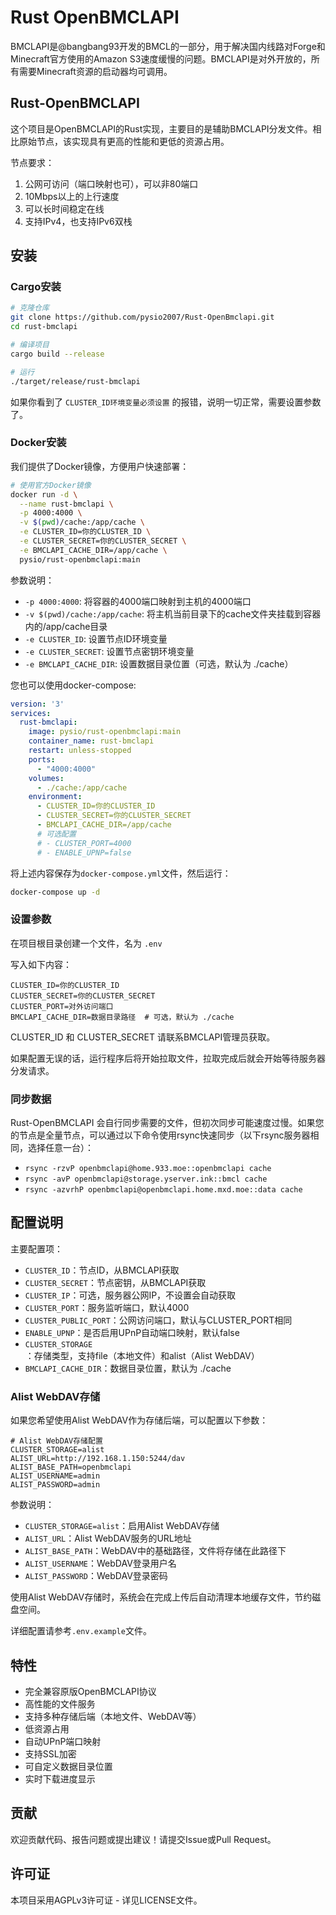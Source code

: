 # Rust OpenBMCLAPI

BMCLAPI是@bangbang93开发的BMCL的一部分，用于解决国内线路对Forge和Minecraft官方使用的Amazon S3速度缓慢的问题。BMCLAPI是对外开放的，所有需要Minecraft资源的启动器均可调用。

## Rust-OpenBMCLAPI

这个项目是OpenBMCLAPI的Rust实现，主要目的是辅助BMCLAPI分发文件。相比原始节点，该实现具有更高的性能和更低的资源占用。

节点要求：

1. 公网可访问（端口映射也可），可以非80端口
2. 10Mbps以上的上行速度
3. 可以长时间稳定在线
4. 支持IPv4，也支持IPv6双栈

## 安装

### Cargo安装

```bash
# 克隆仓库
git clone https://github.com/pysio2007/Rust-OpenBmclapi.git
cd rust-bmclapi

# 编译项目
cargo build --release

# 运行
./target/release/rust-bmclapi
```

如果你看到了 `CLUSTER_ID环境变量必须设置` 的报错，说明一切正常，需要设置参数了。

### Docker安装

我们提供了Docker镜像，方便用户快速部署：

```bash
# 使用官方Docker镜像
docker run -d \
  --name rust-bmclapi \
  -p 4000:4000 \
  -v $(pwd)/cache:/app/cache \
  -e CLUSTER_ID=你的CLUSTER_ID \
  -e CLUSTER_SECRET=你的CLUSTER_SECRET \
  -e BMCLAPI_CACHE_DIR=/app/cache \
  pysio/rust-openbmclapi:main
```

参数说明：

- `-p 4000:4000`: 将容器的4000端口映射到主机的4000端口
- `-v $(pwd)/cache:/app/cache`: 将主机当前目录下的cache文件夹挂载到容器内的/app/cache目录
- `-e CLUSTER_ID`: 设置节点ID环境变量
- `-e CLUSTER_SECRET`: 设置节点密钥环境变量
- `-e BMCLAPI_CACHE_DIR`: 设置数据目录位置（可选，默认为 ./cache）

您也可以使用docker-compose:

```yaml
version: '3'
services:
  rust-bmclapi:
    image: pysio/rust-openbmclapi:main
    container_name: rust-bmclapi
    restart: unless-stopped
    ports:
      - "4000:4000"
    volumes:
      - ./cache:/app/cache
    environment:
      - CLUSTER_ID=你的CLUSTER_ID
      - CLUSTER_SECRET=你的CLUSTER_SECRET
      - BMCLAPI_CACHE_DIR=/app/cache
      # 可选配置
      # - CLUSTER_PORT=4000
      # - ENABLE_UPNP=false
```

将上述内容保存为`docker-compose.yml`文件，然后运行：

```bash
docker-compose up -d
```

### 设置参数

在项目根目录创建一个文件，名为 `.env`

写入如下内容：

```env
CLUSTER_ID=你的CLUSTER_ID
CLUSTER_SECRET=你的CLUSTER_SECRET
CLUSTER_PORT=对外访问端口
BMCLAPI_CACHE_DIR=数据目录路径  # 可选，默认为 ./cache
```

CLUSTER_ID 和 CLUSTER_SECRET 请联系BMCLAPI管理员获取。

如果配置无误的话，运行程序后将开始拉取文件，拉取完成后就会开始等待服务器分发请求。

### 同步数据

Rust-OpenBMCLAPI 会自行同步需要的文件，但初次同步可能速度过慢。如果您的节点是全量节点，可以通过以下命令使用rsync快速同步（以下rsync服务器相同，选择任意一台）：

- `rsync -rzvP openbmclapi@home.933.moe::openbmclapi cache`
- `rsync -avP openbmclapi@storage.yserver.ink::bmcl cache`
- `rsync -azvrhP openbmclapi@openbmclapi.home.mxd.moe::data cache`

## 配置说明

主要配置项：

- `CLUSTER_ID`：节点ID，从BMCLAPI获取
- `CLUSTER_SECRET`：节点密钥，从BMCLAPI获取
- `CLUSTER_IP`：可选，服务器公网IP，不设置会自动获取
- `CLUSTER_PORT`：服务监听端口，默认4000
- `CLUSTER_PUBLIC_PORT`：公网访问端口，默认与CLUSTER_PORT相同
- `ENABLE_UPNP`：是否启用UPnP自动端口映射，默认false
- `CLUSTER_STORAGE`：存储类型，支持file（本地文件）和alist（Alist WebDAV）
- `BMCLAPI_CACHE_DIR`：数据目录位置，默认为 ./cache

### Alist WebDAV存储

如果您希望使用Alist WebDAV作为存储后端，可以配置以下参数：

```env
# Alist WebDAV存储配置
CLUSTER_STORAGE=alist
ALIST_URL=http://192.168.1.150:5244/dav
ALIST_BASE_PATH=openbmclapi
ALIST_USERNAME=admin
ALIST_PASSWORD=admin
```

参数说明：

- `CLUSTER_STORAGE=alist`：启用Alist WebDAV存储
- `ALIST_URL`：Alist WebDAV服务的URL地址
- `ALIST_BASE_PATH`：WebDAV中的基础路径，文件将存储在此路径下
- `ALIST_USERNAME`：WebDAV登录用户名
- `ALIST_PASSWORD`：WebDAV登录密码

使用Alist WebDAV存储时，系统会在完成上传后自动清理本地缓存文件，节约磁盘空间。

详细配置请参考`.env.example`文件。

## 特性

- 完全兼容原版OpenBMCLAPI协议
- 高性能的文件服务
- 支持多种存储后端（本地文件、WebDAV等）
- 低资源占用
- 自动UPnP端口映射
- 支持SSL加密
- 可自定义数据目录位置
- 实时下载进度显示

## 贡献

欢迎贡献代码、报告问题或提出建议！请提交Issue或Pull Request。

## 许可证

本项目采用AGPLv3许可证 - 详见LICENSE文件。
